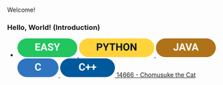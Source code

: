 Welcome!

### Hello, World! (Introduction)
- [![EASY](Miscellaneous/Badges/Easy.svg)    ![PYTHON](Miscellaneous/Badges/Python.svg) ![JAVA](Miscellaneous/Badges/Java.svg) ![C](Miscellaneous/Badges/C.svg) ![CPP](Miscellaneous/Badges/CPP.svg) 14666 - Chomusuke the Cat](https://acm.cs.nthu.edu.tw/problem/14666)